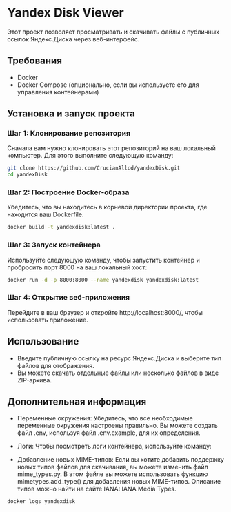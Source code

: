 # Yandex Disk Viewer

Этот проект позволяет просматривать и скачивать файлы с публичных ссылок Яндекс.Диска через веб-интерфейс.

## Требования

- Docker
- Docker Compose (опционально, если вы используете его для управления контейнерами)

## Установка и запуск проекта

### Шаг 1: Клонирование репозитория

Сначала вам нужно клонировать этот репозиторий на ваш локальный компьютер. Для этого выполните следующую команду:

```bash
git clone https://github.com/CrucianAllod/yandexDisk.git
cd yandexDisk
```

### Шаг 2: Построение Docker-образа
Убедитесь, что вы находитесь в корневой директории проекта, где находится ваш Dockerfile.

```bash
docker build -t yandexdisk:latest .
```

### Шаг 3: Запуск контейнера
Используйте следующую команду, чтобы запустить контейнер и пробросить порт 8000 на ваш локальный хост:
```bash
docker run -d -p 8000:8000 --name yandexdisk yandexdisk:latest
```

### Шаг 4: Открытие веб-приложения
Перейдите в ваш браузер и откройте http://localhost:8000/, чтобы использовать приложение.

## Использование

- Введите публичную ссылку на ресурс Яндекс.Диска и выберите тип файлов для отображения.
- Вы можете скачать отдельные файлы или несколько файлов в виде ZIP-архива.

## Дополнительная информация

- Переменные окружения: Убедитесь, что все необходимые переменные окружения настроены правильно. Вы можете создать файл .env, используя файл .env.example, для их определения.

- Логи: Чтобы посмотреть логи контейнера, используйте команду:

- Добавление новых MIME-типов: Если вы хотите добавить поддержку новых типов файлов для скачивания, вы можете изменить файл mime_types.py. В этом файле вы можете использовать функцию mimetypes.add_type() для добавления новых MIME-типов. Описание типов можно найти на сайте IANA: IANA Media Types.

```bash
docker logs yandexdisk
```